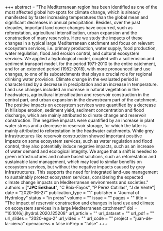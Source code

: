 +++
abstract = "The Mediterranean region has been identified as one of the most affected global hot-spots for climate change, which is already manifested by faster increasing temperatures than the global mean and significant decreases in annual precipitation. Besides, over the past decades, important land cover changes have occurred, such as reforestation, agricultural intensification, urban expansion and the construction of many reservoirs. Here we study the impacts of these changes in a typical large Mediterranean catchment and focus on relevant ecosystem services, i.e. primary production, water supply, food production, water regulation, flood and erosion control, and cultural ecosystem services. We applied a hydrological model, coupled with a soil erosion and sediment transport model, for the period 1971-2010 to the entire catchment, and for an extended period (1952-2018), with more pronounced land use changes, to one of its subcatchments that plays a crucial role for regional drinking water provision. Climate change in the evaluated period is characterized by a decrease in precipitation and an increase in temperature. Land use changes included an increase in natural vegetation in the headwaters, agricultural intensification and reservoir construction in the central part, and urban expansion in the downstream part of the catchment. The positive impacts on ecosystem services were quantified by a decrease in hillslope erosion, sediment yield, sediment concentration and flood discharge, which are mainly attributed to climate change and reservoir construction. The negative impacts were quantified by an increase in plant water stress and a decrease in reservoir storage, for which the latter is mainly attributed to reforestation in the headwater catchments. While grey infrastructures like reservoir construction showed important positive impacts on some ecosystem services, such as water regulation and flood control, they also potentially induce negative impacts, such as an increase of water demand and ecological integrity. We argue that a shift is needed to green infrastructures and nature based solutions, such as reforestation and sustainable land management, which may lead to similar benefits on ecosystem services, but without the negative impacts caused by grey infrastructures. This supports the need for integrated land-use management to sustainably protect ecosystem services, considering the expected climate change impacts on Mediterranean environments and societies."
authors = ["**JPC Eekhout**", "C Boix-Fayos", "P Pérez Cutillas", "J de Vente"]
date = "2020-06-27"
publication_type = "1"
publisher = "Journal of Hydrology"
status = "in press"
volume = ""
issue = ""
pages = ""
title = "The impact of reservoir construction and changes in land use and climate on ecosystem services in a large Mediterranean catchment"
doi = "10.1016/j.jhydrol.2020.125208"
url_article = ""
url_dataset = ""
url_pdf = ""
url_slides = "2020-egu-2"
url_video = ""
url_code = ""
project = "juan-de-la-cierva"
openaccess = false
inPrep = "false"
+++